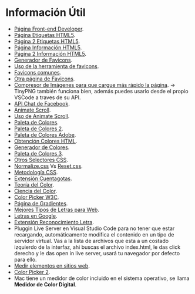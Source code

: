 # Información Útil

* [Página Front-end Developer](http://luisdark123.website/ "Página Front-end Developer").
* [Página Etiquetas HTML5](https://allthetags.com/ "Página Etiquetas HTML5").
* [Página 2 Etiquetas HTML5](http://html5doctor.com/ "Página 2 Etiquetas HTML5").
* [Página Información HTML5](https://developer.mozilla.org/es/docs/HTML/HTML5/HTML5_lista_elementos "Página Información HTML5").
* [Página 2 Información HTML5](https://www.w3schools.com/tags/tag_doctype.asp "Página 2 Información HTML5").
* [Generador de Favicons](https://realfavicongenerator.net/ "Generador de Favicons").
* [Uso de la herramienta de favicons](https://platzi.com/tutoriales/1350-html5-css3/2846-favicon-generator-maximiza-la-compatibilidad-de-tu-favicon/ "Uso de la herramienta de favicons").
* [Favicons comunes](https://icons8.com/icons/set/favicon "Favicons comunes").
* [Otra página de Favicons](https://icomoon.io/#icons-icomoon "Otra página de Favicons").
* [Compresor de Imágenes para que cargue más rápido la página](https://compressor.io/ "Compresor de Imágenes para que cargue más rápido la página"). &rarr; TinyPNG también funciona bien, además puedes usarlo desde el propio VSCode a traves de su API.
* [API Chat de Facebook](https://developers.facebook.com/docs/messenger-platform/discovery/customer-chat-plugin?locale=es_LA "API Chat de Facebook").
* [Animate Scroll](https://plugins.compzets.com/animatescroll/ "Animate Scroll").
* [Uso de Animate Scroll](https://platzi.com/tutoriales/1350-html5-css3/2842-animate-scroll-anima-tus-navegaciones-internas-v2/ "Uso de Animate Scroll").
* [Paleta de Colores](https://flatuicolors.com/ "Paleta de Colores").
* [Paleta de Colores 2](http://www.paletton.com/#uid=1000u0kllllaFw0g0qFqFg0w0aF "Paleta de Colores 2").
* [Paleta de Colores Adobe](https://color.adobe.com/es/create/color-wheel/?base=2&rule=Analogous&selected=0&name=Mi%20tema%20de%20Color&mode=rgb&rgbvalues=1,0.3270833333331894,0.050000000000000044,0.91,0.17157291666660116,0.04550000000000004,1,0,0,0.91,0.04550000000000004,0.4777500000001965,1,0.050000000000000044,0.999999999999784&swatchOrder=0,1,2,3,4 "Paleta de Colores Adobe").
* [Obtención Colores HTML](https://htmlcolorcodes.com/es/ "Obtención Colores HTML").
* [Generador de Colores](https://coolors.co/ "Generador de Colores").
* [Paleta de Colores 3](https://colorhunt.co/ "Paleta de Colores 3").
* [Otros Selectores CSS](https://code.tutsplus.com/es/tutorials/the-30-css-selectors-you-must-memorize--net-16048 "Otros Selectores CSS").
* [Normalize.css](https://necolas.github.io/normalize.css/ "Normalize.css") Vs [Reset.css](https://meyerweb.com/eric/tools/css/reset/ "Reset.css").
* [Metodología CSS](https://blog.interactius.com/metodolog%C3%ADa-css-object-oriented-css-oocss-b58118935d3e "Metodología CSS").
* [Extensión Cuentagotas](http://www.colorzilla.com/chrome/ "Extensión Cuentagotas").
* [Teoría del Color](https://developer.mozilla.org/en-US/docs/Web/CSS/color_value "Teoría del Color").
* [Ciencia del Color](https://medium.com/pilcro/the-surprising-science-behind-colour-codes-6664c6f3b8a3 "Ciencia del Color").
* [Color Picker W3C](https://www.w3schools.com/colors/colors_picker.asp?color=80ced6 "Color Picker W3C").
* [Página de Gradientes](https://uigradients.com/ "Página de Gradientes").
* [Mejores Tipos de Letras para Web](https://www.danicollada.com/fuentes-google-fonts-web-espanol/ "Mejores Tipos de Letras para Web").
* [Letras en Google](https://fonts.google.com/ "Letras en Google").
* [Extensión Reconocimiento Letra](http://www.chengyinliu.com/whatfont.html "Extensión Reconocimiento Letra").
* Pluggin Live Server en Visual Studio Code para no tener que estar recargando, automáticamente modifica el contenido en un tipo de servidor virtual. Vas a la lista de archivos que esta a un costado izquierdo de la interfaz, ahi buscas el archivo index.html, le das click derecho y le das open in live server, usará tu navegador por defecto para ello.
* [Medir elementos en sitios web](https://chrome.google.com/webstore/detail/page-ruler-redux/giejhjebcalaheckengmchjekofhhmal "Medir elementos en sitios web").
* [Color Picker 2](https://picpick.uptodown.com/windows/descargar "Color Picker 2").
* Mac tiene un medidor de color incluido en el sistema operativo, se llama **Medidor de Color Digital**.